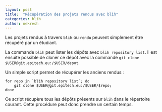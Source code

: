 ```yaml
---
layout: post
title:  "Récupération des projets rendus avec blih"
categories: blih
author: nekresh
---
```


Les projets rendus à travers `blih` ou `rendu` peuvent simplement être récupéré par un étudiant.

La commande `blih` peut lister les dépôts avec `blih repository list`.
Il est ensuite possible de cloner ce dépôt avec la commande `git clone $USER@git.epitech.eu:/$USER/depot`.

Un simple script permet de récupérer les anciens rendus :

    for repo in `blih repository list`; do
        git clone $USER@git.epitech.eu:/$USER/$repo;
    done

Ce script récupère tous les dépôts présents sur `blih` dans le répertoire courant. Cette procédure peut donc prendre un certain temps.

